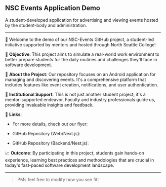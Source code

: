 ## NSC Events Application Demo


A student-developed application for advertising and viewing events hosted by the student-body and administration.

---

👋 Welcome to the demo of our NSC-Events GitHub project, a student-led initiative supported by mentors and hosted through North Seattle College!

🎯 **Objective**: This project aims to simulate a real-world work environment to better prepare students for the daily routines and challenges they'll face in software development.

📱 **About the Project**: Our repository focuses on an Android application for managing and discovering events. It's a comprehensive platform that includes features like event creation, notifications, and user authentication.

🏫 **Institutional Support**: This is not just another student project; it's a mentor-supported endeavor. Faculty and industry professionals guide us, providing invaluable insights and feedback.

🔗 **Links**:
- For more details, check out our flyer: <insert link here>

- GitHub Repository (Web/Next.js): <insert link here>
- GitHub Repository (Backend/Nest.js): <insert link here>

📈 **Outcome**: By participating in this project, students gain hands-on experience, learning best practices and methodologies that are crucial in today's fast-paced software development landscape.

---

> PMs feel free to modify how you see fit!

